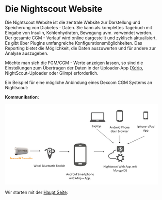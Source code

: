 # Die Nightscout Website

Die Nightscout Website ist die zentrale Website zur Darstellung und Speicherung von Diabetes - Daten. Sie kann als komplettes Tagebuch mit Eingabe von Insulin, Kohlenhydraten, Bewegung uvm. verwendet werden. Der gesamte CGM - Verlauf wird online dargestellt und zyklisch aktualisiert. Es gibt über Plugins umfangreiche Konfigurationsmöglichkeiten.
Das Reporting bietet die Möglichkeit, die Daten auszuwerten und für andere zur Analyse auszugeben.

Möchte man sich die FGM/CGM - Werte anzeigen lassen, so sind die Einstellungen zum Übertragen der Daten in der Uploader-App ([Xdrip](../grundlagen/xdrip/xdrip_app.md), NightScout-Uploader oder Glimp) erforderlich.

Ein Beispiel für eine mögliche Anbindung eines Dexcom CGM Systems an Nightscout:

**Kommunikation:**

![nightscout_principle](../images/nightscout/nightscout_principle.jpg)




Wir starten mit der [Haupt Seite](../nightscout/haupt_seite.md):




